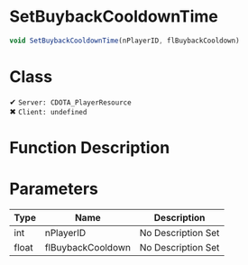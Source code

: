 # SetBuybackCooldownTime
```js
void SetBuybackCooldownTime(nPlayerID, flBuybackCooldown)
```
# Class
✔ `Server: CDOTA_PlayerResource`  
✖ `Client: undefined`  

# Function Description

# Parameters
Type|Name|Description
--|--|--
int|nPlayerID|No Description Set
float|flBuybackCooldown|No Description Set
